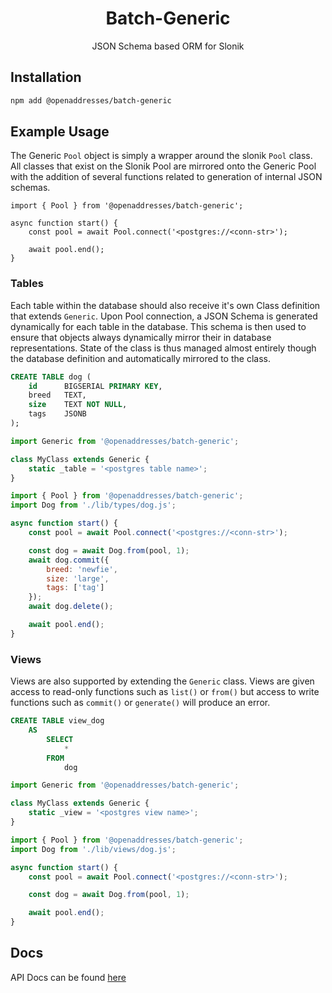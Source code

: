 <h1 align=center>Batch-Generic</h1>

<p align=center>JSON Schema based ORM for Slonik</p>

## Installation

```sh
npm add @openaddresses/batch-generic
````

## Example Usage

The Generic `Pool` object is simply a wrapper around the slonik `Pool` class.
All classes that exist on the Slonik Pool are mirrored onto the Generic Pool
with the addition of several functions related to generation of internal JSON
schemas.

```
import { Pool } from '@openaddresses/batch-generic';

async function start() {
    const pool = await Pool.connect('<postgres://<conn-str>');

    await pool.end();
}
```

### Tables

Each table within the database should also receive it's own Class definition
that extends `Generic`. Upon Pool connection, a JSON Schema is generated dynamically
for each table in the database. This schema is then used to ensure that objects
always dynamically mirror their in database representations. State of the class
is thus managed almost entirely though the database definition and automatically
mirrored to the class.

```sql
CREATE TABLE dog (
    id      BIGSERIAL PRIMARY KEY,
    breed   TEXT,
    size    TEXT NOT NULL,
    tags    JSONB
);
```

```js
import Generic from '@openaddresses/batch-generic';

class MyClass extends Generic {
    static _table = '<postgres table name>';
}
```

```js
import { Pool } from '@openaddresses/batch-generic';
import Dog from './lib/types/dog.js';

async function start() {
    const pool = await Pool.connect('<postgres://<conn-str>');

    const dog = await Dog.from(pool, 1);
    await dog.commit({
        breed: 'newfie',
        size: 'large',
        tags: ['tag']
    });
    await dog.delete();

    await pool.end();
}
```

### Views

Views are also supported by extending the `Generic` class. Views are given access
to read-only functions such as `list()` or `from()` but access to write functions
such as `commit()` or `generate()` will produce an error.

```sql
CREATE TABLE view_dog
    AS
        SELECT
            *
        FROM
            dog
```

```js
import Generic from '@openaddresses/batch-generic';

class MyClass extends Generic {
    static _view = '<postgres view name>';
}
```

```js
import { Pool } from '@openaddresses/batch-generic';
import Dog from './lib/views/dog.js';

async function start() {
    const pool = await Pool.connect('<postgres://<conn-str>');

    const dog = await Dog.from(pool, 1);

    await pool.end();
}
```

## Docs

API Docs can be found [here](https://openaddresses.github.io/batch-generic/)


